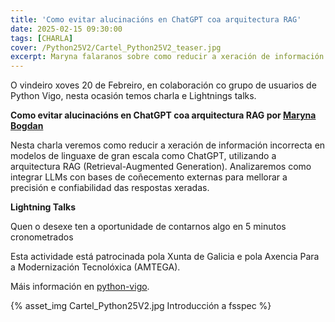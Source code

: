 ```yaml
---
title: 'Como evitar alucinacións en ChatGPT coa arquitectura RAG'
date: 2025-02-15 09:30:00
tags: [CHARLA]
cover: /Python25V2/Cartel_Python25V2_teaser.jpg
excerpt: Maryna falaranos sobre como reducir a xeración de información incorrecta en modelos de linguaxe de gran escala como ChatGPT.
---
```



O vindeiro xoves 20 de Febreiro, en colaboración co grupo de usuarios de Python Vigo, nesta ocasión temos charla e Lightnings talks.

<strong>Como evitar alucinacións en ChatGPT coa arquitectura RAG por [Maryna Bogdan](https://www.linkedin.com/in/maryna-bogdan/)</strong>

Nesta charla veremos como reducir a xeración de información incorrecta en modelos de linguaxe de gran escala como ChatGPT, utilizando a arquitectura RAG (Retrieval-Augmented Generation). Analizaremos como integrar LLMs con bases de coñecemento externas para mellorar a precisión e confiabilidad das respostas xeradas.

<strong>Lightning Talks</strong>

Quen o desexe ten a oportunidade de contarnos algo en 5 minutos cronometrados

Esta actividade está patrocinada pola Xunta de Galicia e pola Axencia Para a Modernización Tecnolóxica (AMTEGA).

Máis información en [python-vigo](https://www.python-vigo.es).


{% asset_img Cartel_Python25V2.jpg Introducción a fsspec %}
